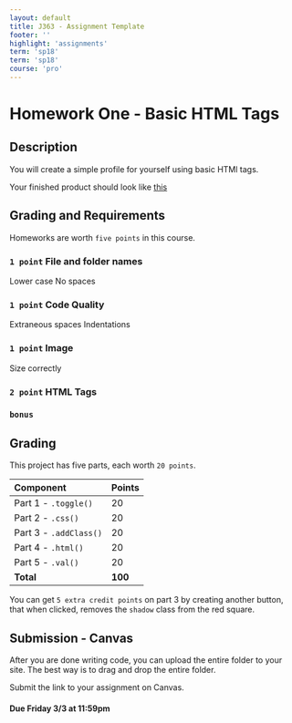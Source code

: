 ```yaml
---
layout: default
title: J363 - Assignment Template
footer: ''
highlight: 'assignments'
term: 'sp18'
term: 'sp18'
course: 'pro'
---
```

# Homework One - Basic HTML Tags
## Description
You will create a simple profile for yourself using basic HTMl tags.

Your finished product should look like [this](img/hw1-finished.png)

## Grading and Requirements
Homeworks are worth `five points` in this course.

### `1 point` File and folder names
Lower case
No spaces

### `1 point` Code Quality
Extraneous spaces
Indentations

### `1 point` Image
Size correctly

### `2 point` HTML Tags

### `bonus`

## Grading

This project has five parts, each worth `20 points`.

| Component              | Points  |
|:-----------------------|:--------|
| Part 1 - `.toggle()`   | 20      |
| Part 2 - `.css()`      | 20      |
| Part 3 - `.addClass()` | 20      |
| Part 4 - `.html()`     | 20      |
| Part 5 - `.val()`      | 20      |
| **Total**              | **100** |

You can get `5 extra credit points` on part 3 by creating another button, that when clicked, removes the `shadow` class from the red square.

## Submission - Canvas
After you are done writing code, you can upload the entire folder to your site. The best way is to drag and drop the entire folder.

Submit the link to your assignment on Canvas.

#### **Due Friday 3/3 at 11:59pm**